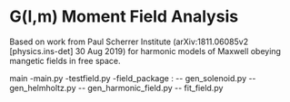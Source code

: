 # G(l,m) Moment Field Analysis
Based on work from Paul Scherrer Institute (arXiv:1811.06085v2 [physics.ins-det] 30 Aug 2019) for harmonic models of Maxwell obeying mangetic fields in free space. 

main
-main.py
-testfield.py
-field_package :
  -- gen_solenoid.py
  -- gen_helmholtz.py
  -- gen_harmonic_field.py
  -- fit_field.py

